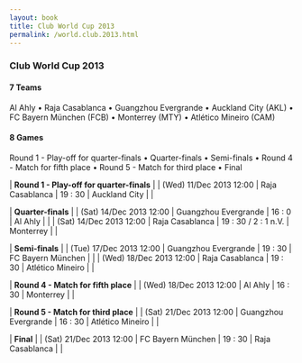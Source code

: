 ```yaml
---
layout: book
title: Club World Cup 2013
permalink: /world.club.2013.html
---
```



### Club World Cup 2013


#### 7 Teams


 Al Ahly    •  Raja Casablanca    •  Guangzhou Evergrande    •  Auckland City (AKL)   •  FC Bayern München (FCB)   •  Monterrey (MTY)   •  Atlético Mineiro (CAM)  


 



#### 8 Games

 Round 1  -  Play-off for quarter-finals •  Quarter-finals •  Semi-finals •  Round 4 - Match for fifth place •  Round 5 - Match for third place •  Final


| **Round 1  -  Play-off for quarter-finals**  |
| (Wed) 11/Dec 2013 12:00 | Raja Casablanca | 19 : 30 | Auckland City |  |
 
| **Quarter-finals**  |
| (Sat) 14/Dec 2013 12:00 | Guangzhou Evergrande | 16 : 0 | Al Ahly |  |
| (Sat) 14/Dec 2013 12:00 | Raja Casablanca | 19 : 30 / 2 : 1 n.V. | Monterrey |  |
 
| **Semi-finals**  |
| (Tue) 17/Dec 2013 12:00 | Guangzhou Evergrande | 19 : 30 | FC Bayern München |  |
| (Wed) 18/Dec 2013 12:00 | Raja Casablanca | 19 : 30 | Atlético Mineiro |  |
 
| **Round 4 - Match for fifth place**  |
| (Wed) 18/Dec 2013 12:00 | Al Ahly | 16 : 30 | Monterrey |  |
 
| **Round 5 - Match for third place**  |
| (Sat) 21/Dec 2013 12:00 | Guangzhou Evergrande | 16 : 30 | Atlético Mineiro |  |
 
| **Final**  |
| (Sat) 21/Dec 2013 12:00 | FC Bayern München | 19 : 30 | Raja Casablanca |  |
 
 
